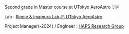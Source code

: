<!--
![](http://github-profile-summary-cards.vercel.app/api/cards/profile-details?username=HiroWW&theme=nord_dark)

<p align="left">
<img alt="Hiroaki's GitHub stats" height="165px" src="https://github-readme-stats-orpin-ten-38.vercel.app/api?username=HiroWW&count_private=true&show_icons=true&include_all_commits=true&theme=nord" />
<img alt="Hiroaki's GitHub stats" height="165px" src="https://github-readme-stats-orpin-ten-38.vercel.app/api/top-langs/?username=HiroWW&layout=compact&theme=nord" />
</p>
-->
Second grade in Master course  at UTokyo AeroAstro 🇯🇵

Lab : [Rinoie & Imamura Lab @ UTokyo AeroAstro](http://park.itc.u-tokyo.ac.jp/rinoielab/english/index.html)

Project Manager(-2024) / Engineer :  [HAPS Research Group](https://ut-hapsrg.studio.site)





